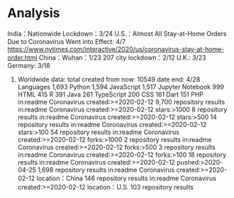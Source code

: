 # Analysis

India：Nationwide Lockdown：3/24
U.S.：Almost All Stay-at-Home Orders Due to Coronavirus Went into Effect: 4/7
https://www.nytimes.com/interactive/2020/us/coronavirus-stay-at-home-order.html
China：Wuhan：1/23      207 city lockdown：2/12
U.K.: 3/23
Germany: 3/18
1. Worldwide data:
total created from now: 10549      date end: 4/28
Languages
1,693 Python
1,594 JavaScript
1,517 Jupyter Notebook
999 HTML
415 R
391 Java
261 TypeScript
200 CSS
161 Dart
151 PHP
in:readme Coronavirus created:>=2020-02-12     9,700 repository results
in:readme Coronavirus created:>=2020-02-12 stars:>1000 8 repository results
in:readme Coronavirus created:>=2020-02-12 stars:>500 14 repository results
in:readme Coronavirus created:>=2020-02-12 stars:>100 54 repository results
in:readme Coronavirus created:>=2020-02-12 forks:>1000 2 repository results
in:readme Coronavirus created:>=2020-02-12 forks:>500 3 repository results
in:readme Coronavirus created:>=2020-02-12 forks:>100 18 repository results
in:readme Coronavirus created:>=2020-02-12 pushed:>2020-04-25 1,698 repository results
in:readme Coronavirus created:>=2020-02-12 location：China 146 repository results
in:readme Coronavirus created:>=2020-02-12 location：U.S. 103 repository results
